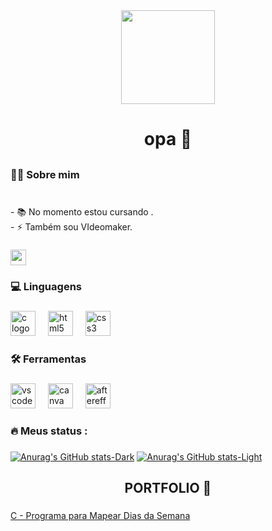<div align="center">
  <img height="150" src="https://i.pinimg.com/originals/bf/85/09/bf85092791b558c1ba5c62ce296de849.jpg"  />
</div>

###

<h1 align="center">opa 👋</h1>

##

<h3 align="left">👩‍💻  Sobre mim</h3>

###

<p align="left"><br>- 📚 No momento estou cursando .<br>- ⚡ Também sou VIdeomaker.</p>

###

<div align="left">
  <a href="mailto:eliezerzx01@gmail.com"" target="_blank">
    <img src="https://img.shields.io/static/v1?message=Gmail&logo=gmail&label=&color=D14836&logoColor=white&labelColor=&style=for-the-badge" height="25" alt="gmail logo"  />
  </a>
</div>

###

<h3 align="left">💻 Linguagens</h3>

###


<div align="left">
  <img src="https://cdn.jsdelivr.net/gh/devicons/devicon/icons/c/c-original.svg" height="40" alt="c logo"  />
  <img width="12" />
  <img src="https://cdn.jsdelivr.net/gh/devicons/devicon/icons/html5/html5-original.svg" height="40" alt="html5 logo"  />
  <img width="12" />
  <img src="https://cdn.jsdelivr.net/gh/devicons/devicon/icons/css3/css3-original.svg" height="40" alt="css3 logo"  />
</div>

###


<h3 align="left">🛠 Ferramentas</h3>

###

<div align="left">
  <img src="https://cdn.jsdelivr.net/gh/devicons/devicon/icons/vscode/vscode-original.svg" height="40" alt="vscode logo"  />
  <img width="12" />
  <img src="https://cdn.jsdelivr.net/gh/devicons/devicon/icons/canva/canva-original.svg" height="40" alt="canva logo"  />
  <img width="12" />
  <img src="https://cdn.jsdelivr.net/gh/devicons/devicon/icons/aftereffects/aftereffects-original.svg" height="40" alt="aftereffects logo"  />
</div>

###


<h3 align="left">🔥   Meus status :</h3>


###

[![Anurag's GitHub stats-Dark](https://github-readme-stats.vercel.app/api?username=eliezerzx&show_icons=true&theme=transparent#gh-dark-mode-only)](https://github.com/anuraghazra/github-readme-stats#gh-dark-mode-only)
[![Anurag's GitHub stats-Light](https://github-readme-stats.vercel.app/api?username=eliezerzx&show_icons=true&theme=transparent#gh-light-mode-only)](https://github.com/anuraghazra/github-readme-stats#gh-light-mode-only)


###

<h2 align="center">PORTFOLIO 📝</h2>

###

[C - Programa para Mapear Dias da Semana](https://github.com/eliezerzx/Programa-em-C-para-Mapear-Dias-da-Semana)</p>

###

